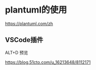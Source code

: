 # plantuml的使用

https://plantuml.com/zh

## VSCode插件

ALT+D 预览


https://blog.51cto.com/u_16213648/8112171
